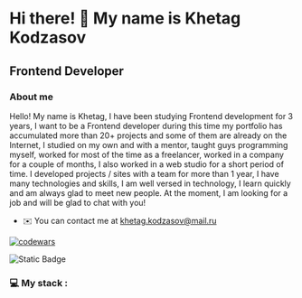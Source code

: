 Hi there! 👋 My name is Khetag Kodzasov
========================================================================================================================================

Frontend Developer
------------------
### About me

Hello! My name is Khetag, I have been studying Frontend development for 3 years, I want to be a Frontend developer during this time my portfolio has accumulated more than 20+ projects and some of them are already on the Internet, I studied on my own and with a mentor, taught guys programming myself, worked for most of the time as a freelancer, worked in a company for a couple of months, I also worked in a web studio for a short period of time. I developed projects / sites with a team for more than 1 year, I have many technologies and skills, I am well versed in technology, I learn quickly and am always glad to meet new people. At the moment, I am looking for a job and will be glad to chat with you!

* ✉️ You can contact me at [khetag.kodzasov@mail.ru](mailto:khetag.kodzasov@mail.ru)

[![codewars](https://www.codewars.com/users/username/badges/large)](https://www.codewars.com/users/username)   

![Static Badge](https://img.shields.io/badge/link_in_my-hh_ru-red?link=https%3A%2F%2Fhh.ru%2Fresume%2F0a8fa8ceff0dcc83970039ed1f737063507558%3Ffrom%3Dshare_ios%20)


### 💻 My stack :

          
